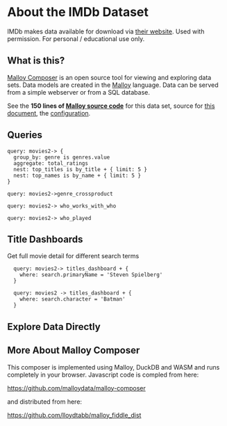 # About the IMDb Dataset

IMDb makes data available for download via [their website](https://www.imdb.com/interfaces/). 
Used with permission. 
For personal / educational use only.

## What is this?

[Malloy Composer](https://github.com/malloydata/malloy-composer) is an open source tool for viewing and exploring data sets.  Data models are created in the  [Malloy](https://github.com/looker-open-source/malloy/) language.  Data can be served from a simple webserver or from a SQL database.

See the **150 lines of [Malloy source code](https://github.com/lloydtabb/imdb_fiddle/blob/main/imdb-queries2.malloy)** for this data set, source for [this document](https://github.com/lloydtabb/imdb_fiddle/blob/main/composer.md), the [configuration](https://github.com/lloydtabb/imdb_fiddle/blob/main/composer.json).

## Queries

<!-- malloy-query  
  name="Top Rated Movies and Individuals by Genre"
  description="For each movie genre show the top movies and the top people that work within those genres." 
  model="imdb-queries2.malloy" 
-->
```malloy
query: movies2-> {
  group_by: genre is genres.value
  aggregate: total_ratings
  nest: top_titles is by_title + { limit: 5 } 
  nest: top_names is by_name + { limit: 5 }
}
```

<!-- malloy-query  
  name="Genre Cross Products - Comedy + ??"
  description="Movies can have multiple genres.  Looking at cross product of these is really interesting.  What are the most popular movies in each genre combination?"
  model="imdb-queries2.malloy"
-->
```malloy
query: movies2->genre_crossproduct
```

<!-- malloy-query  
  name="Who Works With Who?"
  description="Movies are made by teams of people.  Often these foks work together on multiple projects.  Let's examine the teams behind the popular names.  We'll start with Steven Speileberg.  Who does he work with and when?" 
  model="imdb-queries2.malloy"
-->
```malloy
query: movies2-> who_works_with_who
```

<!-- malloy-query  
  name="Who Played Batman?"
  description="We have characters we love.  Who has played *Batman* and what movies and when.  Let's take a look." 
  model="imdb-queries2.malloy"
-->
```malloy
query: movies2-> who_played
```

## Title Dashboards
Get full movie detail for different search terms

<!-- malloy-query  
  name="Spielberg Movies"
  model="imdb-queries2.malloy"
  renderer="dashboard"
-->
```malloy
  query: movies2-> titles_dashboard + {
    where: search.primaryName = 'Steven Spielberg'
  }
```

<!-- malloy-query  
  name="Batman Movies"
  model="imdb-queries2.malloy"
  renderer="dashboard"
-->
```malloy
  query: movies2 -> titles_dashboard + {
    where: search.character = 'Batman'
  }
```

## Explore Data Directly

<!-- malloy-source  
  title="IMDB"
  model="imdb-queries2.malloy"
  source="movies"
  description="Explore the full IMDB Model"
-->

<!-- malloy-source  
  title="Simplified IMDB"
  model="imdb-simple.malloy"
  source="movies"
  description="Explore the simplified IMDB Model"
-->

## More About Malloy Composer

This composer is implemented using Malloy, DuckDB and WASM and runs completely in your browser.  Javascript code is compled from here:

  https://github.com/malloydata/malloy-composer
  
 and distributed from here:
 
   https://github.com/lloydtabb/malloy_fiddle_dist

